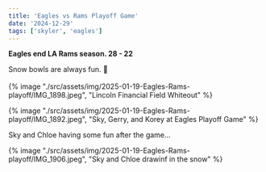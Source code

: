 ```yaml
---
title: 'Eagles vs Rams Playoff Game'
date: '2024-12-29'
tags: ['skyler', 'eagles']
---
```


**Eagles end LA Rams season. 28 - 22**

Snow bowls are always fun.  🦅
<br />&nbsp;<br />
{% image "./src/assets/img/2025-01-19-Eagles-Rams-playoff/IMG_1898.jpeg", "Lincoln Financial Field Whiteout" %}

{% image "./src/assets/img/2025-01-19-Eagles-Rams-playoff/IMG_1892.jpeg", "Sky, Gerry, and Korey at Eagles Playoff Game" %}

Sky and Chloe having some fun after the game...

{% image "./src/assets/img/2025-01-19-Eagles-Rams-playoff/IMG_1906.jpeg", "Sky and Chloe drawinf in the snow" %}